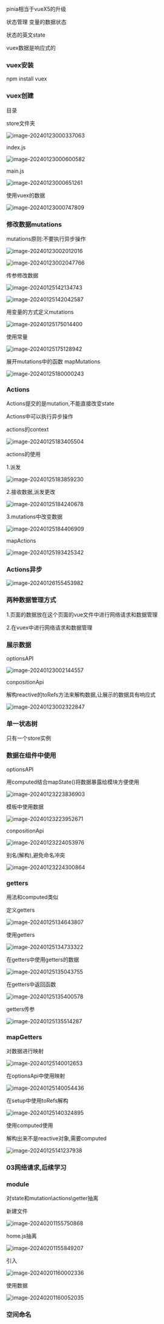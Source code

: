 pinia相当于vueX5的升级

状态管理 变量的数据状态

状态的英文state

vuex数据是响应式的

### vuex安装

npm install vuex

### vuex创建

目录

store文件夹

![image-20240123000337063](img/image-20240123000337063.png)

index.js

![image-20240123000600582](img/image-20240123000600582.png)

main.js

![image-20240123000651261](img/image-20240123000651261.png)

使用vuex的数据

![image-20240123000747809](img/image-20240123000747809.png)

### 修改数据mutations

mutations原则:不要执行异步操作

![image-20240123002012016](img/image-20240123002012016.png)

![image-20240123002047766](img/image-20240123002047766.png)

传参修改数据

![image-20240125142134743](img/image-20240125142134743.png)

![image-20240125142042587](img/image-20240125142042587.png)

用变量的方式定义mutations

![image-20240125175014400](img/image-20240125175014400.png)

使用常量

![image-20240125175128942](img/image-20240125175128942.png)

展开mutations中的函数 mapMutations

![image-20240125180000243](img/image-20240125180000243.png)

### Actions

Actions提交的是mutation,不能直接改变state

Actions中可以执行异步操作

actions的context

![image-20240125183405504](img/image-20240125183405504.png)

actions的使用

1.派发

![image-20240125183859230](img/image-20240125183859230.png)

2.接收数据,派发更改



![image-20240125184240678](img/image-20240125184240678.png)

3.mutations中改变数据

![image-20240125184406909](img/image-20240125184406909.png)

mapActions

![image-20240125193425342](img/image-20240125193425342.png)

### Actions异步

![image-20240126155453982](img/image-20240126155453982.png)

###  两种数据管理方式

1.页面的数据放在这个页面的vue文件中进行网络请求和数据管理

2.在vuex中进行网络请求和数据管理

### 展示数据  

optionsAPI

![image-20240123002144557](img/image-20240123002144557.png)

conpositionApi

解构reactive的toRefs方法来解构数据,让展示的数据具有响应式

![image-20240123002322847](img/image-20240123002322847.png)

### 单一状态树

只有一个store实例

### 数据在组件中使用

optionsAPI

用computed结合mapState()将数据暴露给模块方便使用

![image-20240123223836903](img/image-20240123223836903.png)

模板中使用数据

![image-20240123223952671](img/image-20240123223952671.png)

conpositionApi

![image-20240123224053976](img/image-20240123224053976.png)

别名(解构),避免命名冲突

![image-20240123224300864](img/image-20240123224300864.png)

### getters

用法和computed类似

定义getters

![image-20240125134643807](img/image-20240125134643807.png)

使用getters

![image-20240125134733322](img/image-20240125134733322.png)

在getters中使用getters的数据

![image-20240125135043755](img/image-20240125135043755.png)

在getters中返回函数

![image-20240125135400578](img/image-20240125135400578.png)

getters传参

![image-20240125135514287](img/image-20240125135514287.png)

### mapGetters

对数据进行映射

![image-20240125140012653](img/image-20240125140012653.png)

在optionsApi中使用映射

![image-20240125140054436](img/image-20240125140054436.png)

在setup中使用toRefs解构

![image-20240125140324895](img/image-20240125140324895.png)

使用computed使用

解构出来不是reactive对象,需要computed

![image-20240125141237938](img/image-20240125141237938.png)

###  03网络请求,后续学习



### module

对state和mutation\actions\getter抽离

新建文件

![image-20240201155750868](img/image-20240201155750868.png)

home.js抽离

![image-20240201155849207](img/image-20240201155849207.png)

引入

![image-20240201160002336](img/image-20240201160002336.png)

使用数据

![image-20240201160052035](img/image-20240201160052035.png)

### 空间命名